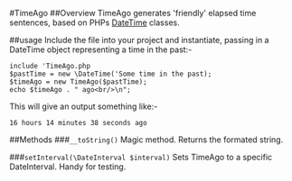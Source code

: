 #TimeAgo
##Overview
TimeAgo generates 'friendly' elapsed time sentences, based on PHPs [DateTime](http://php.net/datetime) classes.

##usage
Include the file into your project and instantiate, passing in a DateTime object representing a time in the past:-

    include 'TimeAgo.php
    $pastTime = new \DateTime('Some time in the past);
    $timeAgo = new TimeAgo($pastTime);
    echo $timeAgo . " ago<br/>\n";

This will give an output something like:-

    16 hours 14 minutes 38 seconds ago

##Methods
###`__toString()`
Magic method. Returns the formated string.

###`setInterval(\DateInterval $interval)`
Sets TimeAgo to a specific DateInterval. Handy for testing.
